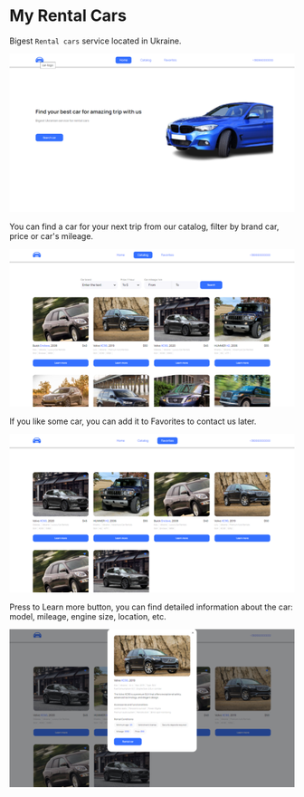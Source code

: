 # My Rental Cars

Bigest `Rental cars` service located in Ukraine.


![My Rental Cars ](./assets/rentalcar1.png)

You can find a car for your next trip from our catalog, filter by brand car, price or car's mileage.

![Catalog of rental cars](./assets/rentalcar2.png)

If you like some car, you can add it to Favorites to contact us later.


![Favorites cars](./assets/rentalcr3.png)

Press to Learn more button, you can find detailed information about the car: model, mileage, engine size, location, etc.

![Car detailed information](./assets/rentalcar4.png)
